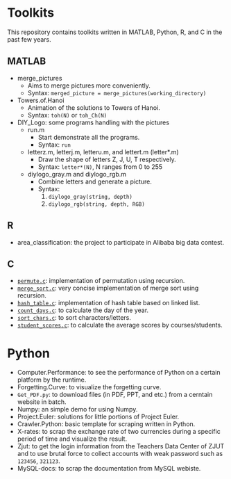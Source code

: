 # Toolkits

This repository contains toolkits written in MATLAB, Python, R, and C in the past few years.

## MATLAB

* merge_pictures
    - Aims to merge pictures more conveniently.
    - Syntax: `merged_picture = merge_pictures(working_directory)`
* Towers.of.Hanoi
    - Animation of the solutions to Towers of Hanoi.
    - Syntax: `toh(N)` or `toh_Ch(N)`
* DIY_Logo: some programs handling with the pictures
    - run.m
        + Start demonstrate all the programs.
        + Syntax: `run`
    - letterz.m, letterj.m, letteru.m, and lettert.m (letter*.m)
        + Draw the shape of letters Z, J, U, T respectively.
        + Syntax: `letter*(N)`, N ranges from 0 to 255
    - diylogo_gray.m and diylogo_rgb.m
        + Combine letters and generate a picture.
        + Syntax: 
            1. `diylogo_gray(string, depth)`
            2. `diylogo_rgb(string, depth, RGB)`

## R

* area_classification: the project to participate in Alibaba big data contest.

## C

* [`permute.c`](https://github.com/jinlibao/toolkits/blob/master/C/permute.c): implementation of permutation using recursion.
* [`merge_sort.c`](https://github.com/jinlibao/toolkits/blob/master/C/merge_sort.c): very concise implementation of merge sort using recursion.
* [`hash_table.c`](https://github.com/jinlibao/toolkits/blob/master/C/hash_table.c): implementation of hash table based on linked list.
* [`count_days.c`](https://github.com/jinlibao/toolkits/blob/master/C/count_days.c): to calculate the day of the year.
* [`sort_chars.c`](https://github.com/jinlibao/toolkits/blob/master/C/sort_chars.c): to sort characters/letters.
* [`student_scores.c`](https://github.com/jinlibao/toolkits/blob/master/C/stduent_scores.c): to calculate the average scores by courses/students.

# Python

* Computer.Performance: to see the performance of Python on a certain platform by the runtime.
* Forgetting.Curve: to visualize the forgetting curve.
* `Get_PDF.py`: to download files (in PDF, PPT, and etc.) from a cerntain website in batch.
* Numpy: an simple demo for using Numpy.
* Project.Euler: solutions for little portions of Project Euler.
* Crawler.Python: basic template for scraping written in Python.
* X-rates: to scrap the exchange rate of two currencies during a specific period of time and visualize the result.
* Zjut: to get the login information from the Teachers Data Center of ZJUT and to use brutal force to collect accounts with weak password such as `123456`, `321123`.
* MySQL-docs: to scrap the documentation from MySQL webiste.
